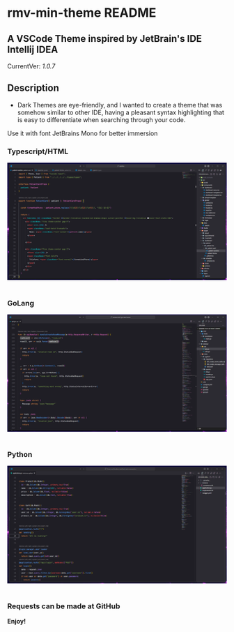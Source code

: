 # rmv-min-theme README

## A VSCode Theme inspired by JetBrain's IDE Intellij IDEA

CurrentVer: _1.0.7_

## Description

* Dark Themes are eye-friendly, and I wanted to create a theme that was somehow similar to other IDE, having a pleasant syntax highlighting that is easy to differentiate when searching through your code. 

Use it with font JetBrains Mono for better immersion

### Typescript/HTML
![](./js-ts.png)
#
### GoLang
![](./golang.png)
#
### Python
![](./python.png)
#

### Requests can be made at GitHub

**Enjoy!**
